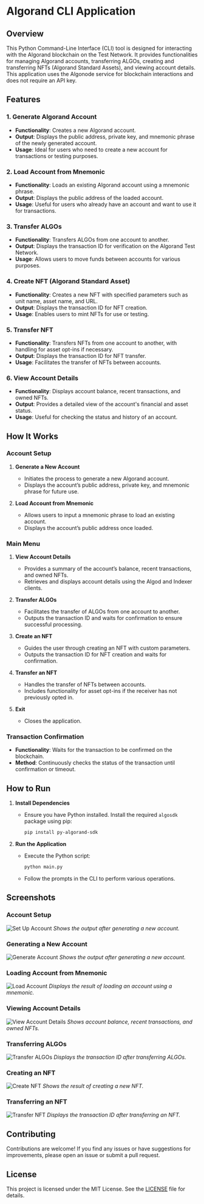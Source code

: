 # Algorand CLI Application

## Overview

This Python Command-Line Interface (CLI) tool is designed for interacting with the Algorand blockchain on the Test Network. It provides functionalities for managing Algorand accounts, transferring ALGOs, creating and transferring NFTs (Algorand Standard Assets), and viewing account details. This application uses the Algonode service for blockchain interactions and does not require an API key.

## Features

### 1. Generate Algorand Account
- **Functionality**: Creates a new Algorand account.
- **Output**: Displays the public address, private key, and mnemonic phrase of the newly generated account.
- **Usage**: Ideal for users who need to create a new account for transactions or testing purposes.

### 2. Load Account from Mnemonic
- **Functionality**: Loads an existing Algorand account using a mnemonic phrase.
- **Output**: Displays the public address of the loaded account.
- **Usage**: Useful for users who already have an account and want to use it for transactions.

### 3. Transfer ALGOs
- **Functionality**: Transfers ALGOs from one account to another.
- **Output**: Displays the transaction ID for verification on the Algorand Test Network.
- **Usage**: Allows users to move funds between accounts for various purposes.

### 4. Create NFT (Algorand Standard Asset)
- **Functionality**: Creates a new NFT with specified parameters such as unit name, asset name, and URL.
- **Output**: Displays the transaction ID for NFT creation.
- **Usage**: Enables users to mint NFTs for use or testing.

### 5. Transfer NFT
- **Functionality**: Transfers NFTs from one account to another, with handling for asset opt-ins if necessary.
- **Output**: Displays the transaction ID for NFT transfer.
- **Usage**: Facilitates the transfer of NFTs between accounts.

### 6. View Account Details
- **Functionality**: Displays account balance, recent transactions, and owned NFTs.
- **Output**: Provides a detailed view of the account's financial and asset status.
- **Usage**: Useful for checking the status and history of an account.

## How It Works

### Account Setup

1. **Generate a New Account**
   - Initiates the process to generate a new Algorand account.
   - Displays the account’s public address, private key, and mnemonic phrase for future use.

2. **Load Account from Mnemonic**
   - Allows users to input a mnemonic phrase to load an existing account.
   - Displays the account’s public address once loaded.

### Main Menu

1. **View Account Details**
   - Provides a summary of the account’s balance, recent transactions, and owned NFTs.
   - Retrieves and displays account details using the Algod and Indexer clients.

2. **Transfer ALGOs**
   - Facilitates the transfer of ALGOs from one account to another.
   - Outputs the transaction ID and waits for confirmation to ensure successful processing.

3. **Create an NFT**
   - Guides the user through creating an NFT with custom parameters.
   - Outputs the transaction ID for NFT creation and waits for confirmation.

4. **Transfer an NFT**
   - Handles the transfer of NFTs between accounts.
   - Includes functionality for asset opt-ins if the receiver has not previously opted in.

5. **Exit**
   - Closes the application.

### Transaction Confirmation

- **Functionality**: Waits for the transaction to be confirmed on the blockchain.
- **Method**: Continuously checks the status of the transaction until confirmation or timeout.

## How to Run

1. **Install Dependencies**
   - Ensure you have Python installed. Install the required `algosdk` package using pip:
     ```sh
     pip install py-algorand-sdk
     ```

2. **Run the Application**
   - Execute the Python script:
     ```sh
     python main.py
     ```
   - Follow the prompts in the CLI to perform various operations.

## Screenshots

### Account Setup
![Set Up Account](screenshots/Setup_account.png)
*Shows the output after generating a new account.*

### Generating a New Account
![Generate Account](screenshots/generate_account.png)
*Shows the output after generating a new account.*

### Loading Account from Mnemonic
![Load Account](screenshots/load_account.png)
*Displays the result of loading an account using a mnemonic.*

### Viewing Account Details
![View Account Details](screenshots/view_account.png)
*Shows account balance, recent transactions, and owned NFTs.*

### Transferring ALGOs
![Transfer ALGOs](screenshots/transfer_algos.png)
*Displays the transaction ID after transferring ALGOs.*

### Creating an NFT
![Create NFT](screenshots/create_nft.png)
*Shows the result of creating a new NFT.*

### Transferring an NFT
![Transfer NFT](screenshots/transfer_nft.png)
*Displays the transaction ID after transferring an NFT.*

## Contributing

Contributions are welcome! If you find any issues or have suggestions for improvements, please open an issue or submit a pull request.

## License

This project is licensed under the MIT License. See the [LICENSE](LICENSE) file for details.


